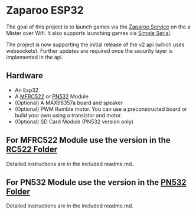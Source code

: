 # Zaparoo ESP32

The goal of this project is to launch games via the [Zaparoo Service](https://wiki.zaparoo.org/Main_Page) on the a Mister over Wifi. It also supports launching games via [Simple Serial](https://wiki.zaparoo.org/Reader_Drivers#Simple_Serial).

The project is now supporting the initial release of the v2 api (which uses websockets). Further updates are required once the security layer is implemented in the api.

## Hardware
* An Esp32
* A [MFRC522](https://github.com/MintyTrebor/zaparoo-esp32/tree/main/RC522) or [PN532](https://github.com/MintyTrebor/zaparoo-esp32/tree/main/PN532) Module
* (Optional) A MAX98357a board and speaker
* (Optional) PWM Rumble motor. You can use a preconstructed board or build your own using a transistor and motor.
* (Optional) SD Card Module (PN532 version only)

## For MFRC522 Module use the version in the [RC522 Folder](https://github.com/MintyTrebor/zaparoo-esp32/tree/main/RC522)  
Detailed instructions are in the included readme.md.  
## For PN532 Module use the version in the [PN532 Folder](https://github.com/MintyTrebor/zaparoo-esp32/tree/main/PN532)  
Detailed instructions are in the included readme.md.  
